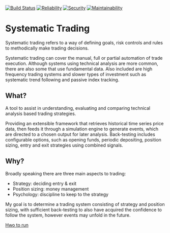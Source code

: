[![Build Status](https://travis-ci.org/CjHare/systematic-trading.svg?branch=master)](https://travis-ci.org/CjHare/systematic-trading)
[![Reliability](
https://sonarcloud.io/api/badges/measure?key=com.systematic.trading:systematic-trading&metric=reliability_rating)](https://sonarcloud.io/dashboard/index/com.systematic.trading:systematic-trading)
[![Security](
https://sonarcloud.io/api/badges/measure?key=com.systematic.trading:systematic-trading&metric=security_rating)](https://sonarcloud.io/dashboard/index/com.systematic.trading:systematic-trading)
[![Maintainability](
https://sonarcloud.io/api/badges/measure?key=com.systematic.trading:systematic-trading&metric=sqale_rating)](https://sonarcloud.io/dashboard/index/com.systematic.trading:systematic-trading)

# Systematic Trading
Systematic trading refers to a way of defining goals, risk controls and rules to methodically make trading decisions.

Systematic trading can cover the manual, full or partial automation of trade execution. Although systems using technical analysis are more common, there are also some that use fundamental data. Also included are high frequency trading systems and slower types of investment such as systematic trend following and passive index tracking.

## What?
A tool to assist in understanding, evaluating and comparing technical analysis based trading strategies.

Providing an extensible framework that retrieves historical time series price data, then feeds it through a 
simulation engine to generate events, which are directed to a chosen output for later analysis. Back-testing includes configurable options, such as opening funds, periodic depositing, position sizing, entry and exit strategies using combined signals.


## Why?
Broadly speaking there are three main aspects to trading:
- Strategy: deciding entry & exit
- Position sizing: money management
- Psychology: discipline to keep to the strategy

My goal is to determine a trading system consisting of strategy and position sizing, with sufficient back-testing to also have acquired the confidence to follow the system, however events may unfold in the future.


[Hwo to run](documentation/how_to_run.md)